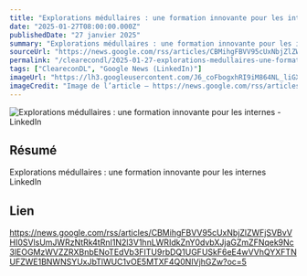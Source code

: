 ```yaml
---
title: "Explorations médullaires : une formation innovante pour les internes - LinkedIn"
date: "2025-01-27T08:00:00.000Z"
publishedDate: "27 janvier 2025"
summary: "Explorations médullaires : une formation innovante pour les internes &nbsp;&nbsp; LinkedIn"
sourceUrl: "https://news.google.com/rss/articles/CBMihgFBVV95cUxNbjZlZWFjSVBvVHI0SVlsUmJWRzNtRk4tRnI1N2l3V1hnLWRIdkZnY0dvbXJjaGZmZFNqek9Nc3lEOGMzWVZZRXBnbENoTEdVb3FITU9rbDQ1UGFUSkF6eE4wVVhQYXFTNUFZWE1BNWNSYUxJbTlWUC1vOE5MTXF4Q0NIVjhGZw?oc=5"
permalink: "/clearecondl/2025-01-27-explorations-medullaires-une-formation-innovante-pour-les-internes-linkedin"
tags: ["CleareconDL", "Google News (LinkedIn)"]
imageUrl: "https://lh3.googleusercontent.com/J6_coFbogxhRI9iM864NL_liGXvsQp2AupsKei7z0cNNfDvGUmWUy20nuUhkREQyrpY4bEeIBuc=s0-w300"
imageCredit: "Image de l’article — https://news.google.com/rss/articles/CBMihgFBVV95cUxNbjZlZWFjSVBvVHI0SVlsUmJWRzNtRk4tRnI1N2l3V1hnLWRIdkZnY0dvbXJjaGZmZFNqek9Nc3lEOGMzWVZZRXBnbENoTEdVb3FITU9rbDQ1UGFUSkF6eE4wVVhQYXFTNUFZWE1BNWNSYUxJbTlWUC1vOE5MTXF4Q0NIVjhGZw?oc=5"
---
```


![Explorations médullaires : une formation innovante pour les internes - LinkedIn](https://lh3.googleusercontent.com/J6_coFbogxhRI9iM864NL_liGXvsQp2AupsKei7z0cNNfDvGUmWUy20nuUhkREQyrpY4bEeIBuc=s0-w300)

## Résumé

Explorations médullaires : une formation innovante pour les internes &nbsp;&nbsp; LinkedIn

## Lien

https://news.google.com/rss/articles/CBMihgFBVV95cUxNbjZlZWFjSVBvVHI0SVlsUmJWRzNtRk4tRnI1N2l3V1hnLWRIdkZnY0dvbXJjaGZmZFNqek9Nc3lEOGMzWVZZRXBnbENoTEdVb3FITU9rbDQ1UGFUSkF6eE4wVVhQYXFTNUFZWE1BNWNSYUxJbTlWUC1vOE5MTXF4Q0NIVjhGZw?oc=5
